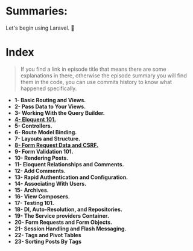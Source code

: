 # Summaries:
Let's begin using Laravel. :blue_heart:

# Index
> If you find a link in episode title that means there are some explanations in there, otherwise the episode summary you will find them in the code, you can use commits history to know what happened specifically.

* **1- Basic Routing and Views.** <br>
* **2- Pass Data to Your Views.** <br>
* **3- Working With the Query Builder.** <br>
* **[4- Eloquent 101.](./docs/4-eloquent.md)** <br>
* **5- Controllers.** <br>
* **6- Route Model Binding.** <br>
* **7- Layouts and Structure.** <br>
* **[8- Form Request Data and CSRF.](./docs/8-form-request.md)** <br>
* **9- Form Validation 101.** <br>
* **10- Rendering Posts.** <br>
* **11- Eloquent Relationships and Comments.** <br>
* **12- Add Comments.** <br>
* **13- Rapid Authentication and Configuration.** <br>
* **14- Associating With Users.** <br>
* **15- Archives.** <br>
* **16- View Composers.** <br>
* **17- Testing 101.** <br>
* **18- DI, Auto-Resolution, and Repositories.** <br>
* **19- The Service providers Container.** <br>
* **20- Form Requests and Form Objects.** <br>
* **21- Session Handling and Flash Messaging.** <br>
* **22- Tags and Pivot Tables** <br>
* **23- Sorting Posts By Tags** <br>
